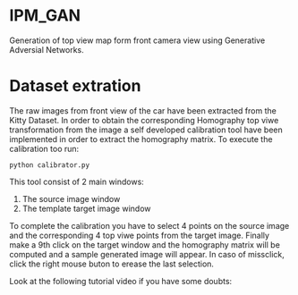 # IPM_GAN
Generation of top view map form front camera view using Generative Adversial Networks.


# Dataset extration
The raw images from front view of the car have been extracted from the Kitty Dataset. In order to obtain the corresponding Homography top viwe transformation from the image a self developed calibration tool have been implemented in order to extract the homography matrix.
To execute the calibration too run:

`python calibrator.py`

This tool consist of 2 main windows:
1. The source image window
2. The template target image window

To complete the calibration you have to select 4 points on the source image and the corresponding 4 top viwe points from the target image. Finally make a 9th click on the target window and the homography matrix will be computed and a sample generated image will appear. In caso of missclick, click the right mouse buton to erease the last selection.

Look at the following tutorial video if you have some doubts:


